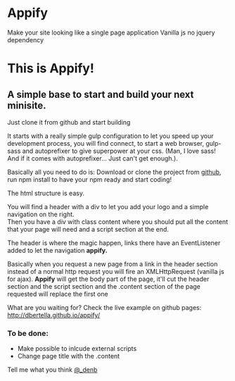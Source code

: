 # Appify

Make your site looking like a single page application
Vanilla js no jquery dependency
<h1>This is Appify!</h1>

<h2>A simple base to start and build your next minisite.</h2>
<p>Just clone it from github and start building</p>

<p>It starts with a really simple gulp configuration to let you speed up your development process, you will find <span class="code">connect</span>, to start a web browser, <span class="code">gulp-sass</span> and <span class="code">autoprefixer</span> to give superpower at your css. (Man, I love sass! And if it comes with autoprefixer... Just can't get enough.).</p>

<p>Basically all you need to do is: Download or clone the project from <a href="https://github.com/dbertella/appify" target="_blank">github</a>, run <span class="code">npm install</span> to have your npm ready and start coding!</p>

<p>The html structure is easy.</p>

<p>You will find a <span class="code">header</span> with a div to let you add your logo and a simple navigation on the right. <br>
Then you have a div with class content where you should put all the content that your page will need and a <span class="code">script</span> section at the end.</p>

<p>The <span class="code">header</span> is where the magic happen, links there have an <span class="code">EventListener</span> added to let the navigation <strong>appify.</strong></p>

<p>Basically when you request a new page from a link in the <span class="code">header</span> section instead of a normal http request you will fire an <span class="code">XMLHttpRequest</span> (vanilla js for ajax). <strong>Appify</strong> will get the body part of the page, it'll cut the <span class="code">header</span> section and the <span class="code">script</span> section and the .content section of the page requested will replace the first one</p>

<p>What are you waiting for? Check the live example on github pages: <a href="http://dbertella.github.io/appify/">http://dbertella.github.io/appify/</a></p>

<h3>To be done:</h3>
<ul>
	<li>Make possible to inlcude external scripts</li>
	<li>Change page title with the .content</li>
</ul>

Tell me what you think <a href="https://twitter.com/_denb" target="_blank">@_denb</a></p>

